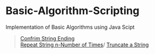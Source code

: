 # Basic-Algorithm-Scripting
Implementation of Basic Algorithms using Java Scipt
> [Confrim String Ending](./Confirm%20String%20Ending) <br/>
> [Repeat String n-Number of Times](./Repeat%20a%20String%20n-Number%20of%20Times)/
> [Truncate a String](./Truncate%20a%20String)


